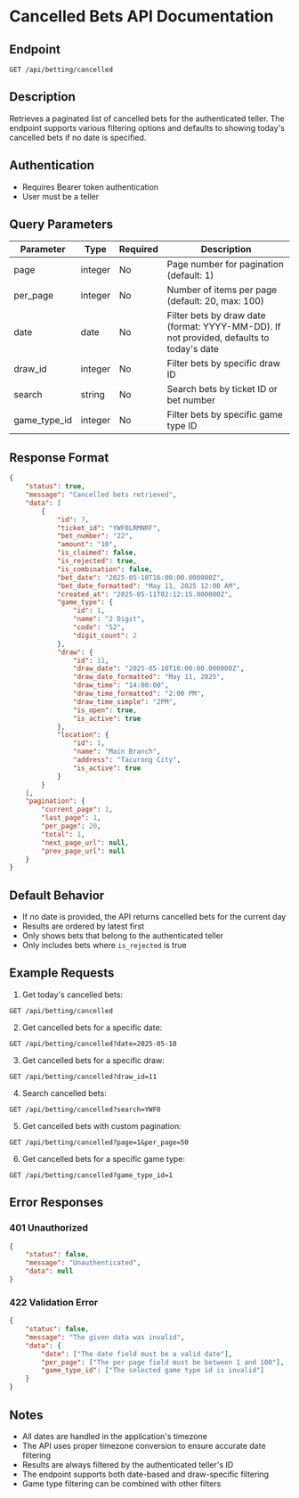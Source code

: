 # Cancelled Bets API Documentation

## Endpoint
```
GET /api/betting/cancelled
```

## Description
Retrieves a paginated list of cancelled bets for the authenticated teller. The endpoint supports various filtering options and defaults to showing today's cancelled bets if no date is specified.

## Authentication
- Requires Bearer token authentication
- User must be a teller

## Query Parameters

| Parameter | Type | Required | Description |
|-----------|------|----------|-------------|
| page | integer | No | Page number for pagination (default: 1) |
| per_page | integer | No | Number of items per page (default: 20, max: 100) |
| date | date | No | Filter bets by draw date (format: YYYY-MM-DD). If not provided, defaults to today's date |
| draw_id | integer | No | Filter bets by specific draw ID |
| search | string | No | Search bets by ticket ID or bet number |
| game_type_id | integer | No | Filter bets by specific game type ID |

## Response Format

```json
{
    "status": true,
    "message": "Cancelled bets retrieved",
    "data": [
        {
            "id": 7,
            "ticket_id": "YWF0LRMNRF",
            "bet_number": "22",
            "amount": "10",
            "is_claimed": false,
            "is_rejected": true,
            "is_combination": false,
            "bet_date": "2025-05-10T16:00:00.000000Z",
            "bet_date_formatted": "May 11, 2025 12:00 AM",
            "created_at": "2025-05-11T02:12:15.000000Z",
            "game_type": {
                "id": 1,
                "name": "2 Digit",
                "code": "S2",
                "digit_count": 2
            },
            "draw": {
                "id": 11,
                "draw_date": "2025-05-10T16:00:00.000000Z",
                "draw_date_formatted": "May 11, 2025",
                "draw_time": "14:00:00",
                "draw_time_formatted": "2:00 PM",
                "draw_time_simple": "2PM",
                "is_open": true,
                "is_active": true
            },
            "location": {
                "id": 1,
                "name": "Main Branch",
                "address": "Tacurong City",
                "is_active": true
            }
        }
    ],
    "pagination": {
        "current_page": 1,
        "last_page": 1,
        "per_page": 20,
        "total": 1,
        "next_page_url": null,
        "prev_page_url": null
    }
}
```

## Default Behavior
- If no date is provided, the API returns cancelled bets for the current day
- Results are ordered by latest first
- Only shows bets that belong to the authenticated teller
- Only includes bets where `is_rejected` is true

## Example Requests

1. Get today's cancelled bets:
```
GET /api/betting/cancelled
```

2. Get cancelled bets for a specific date:
```
GET /api/betting/cancelled?date=2025-05-10
```

3. Get cancelled bets for a specific draw:
```
GET /api/betting/cancelled?draw_id=11
```

4. Search cancelled bets:
```
GET /api/betting/cancelled?search=YWF0
```

5. Get cancelled bets with custom pagination:
```
GET /api/betting/cancelled?page=1&per_page=50
```

6. Get cancelled bets for a specific game type:
```
GET /api/betting/cancelled?game_type_id=1
```

## Error Responses

### 401 Unauthorized
```json
{
    "status": false,
    "message": "Unauthenticated",
    "data": null
}
```

### 422 Validation Error
```json
{
    "status": false,
    "message": "The given data was invalid",
    "data": {
        "date": ["The date field must be a valid date"],
        "per_page": ["The per page field must be between 1 and 100"],
        "game_type_id": ["The selected game type id is invalid"]
    }
}
```

## Notes
- All dates are handled in the application's timezone
- The API uses proper timezone conversion to ensure accurate date filtering
- Results are always filtered by the authenticated teller's ID
- The endpoint supports both date-based and draw-specific filtering
- Game type filtering can be combined with other filters 